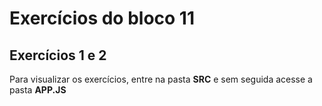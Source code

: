 # Exercícios do bloco 11

## Exercícios **1** e **2**
Para visualizar os exercícios, entre na pasta **SRC** e sem seguida acesse a pasta **APP.JS**

